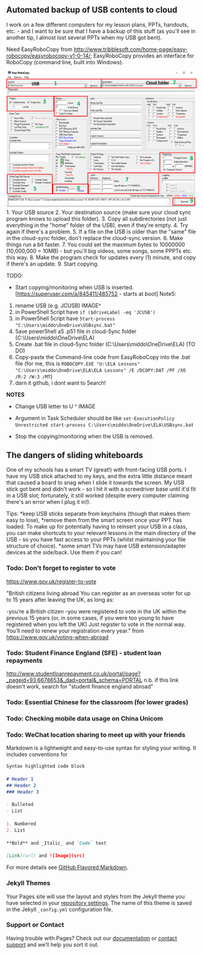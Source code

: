 ## Automated backup of USB contents to cloud
I work on a few different computers for my lesson plans, PPTs, handouts, etc. - and I want to be sure that I have a backup of this stuff (as you'll see in another tip, I almost lost several PPTs when my USB got bent).

Need EasyRoboCopy from http://www.tribblesoft.com/home-page/easy-robocopy/easyrobocopy-v1-0-14/; EasyRoboCopy provides an interface for RoboCopy (command line, built into Windows).

<img src="img/Annotated.png" class="inline"/>
1. Your USB source
2. Your destination source (make sure your cloud sync program knows to upload this folder).
3. Copy all subdirectories (not just everything in the "home" folder of the USB), even if they're empty.
4. Try again if there's a problem.
5. If a file on the USB is older than the "same" file in the cloud-sync folder, don't replace the cloud-sync version.
6. Make things run a bit faster.
7. You could set the maximum bytes to 10000000 (10,000,000 = 10MB) - but you'll big videos, some songs, some PPPTs etc. this way.
8. Make the program check for updates every (1) minute, and copy if there's an update.
9. Start copying.

TODO: 
- Start copying/monitoring when USB is inserted. [https://superuser.com/a/845411/485752 - starts at boot]
Note5: 
1. rename USB (e.g. JCUSB)
IMAGE^
2. in Power5hell 5cript have `if ($driveLabel -eq 'JCUSB')`
2. in Power5hell 5cript have `5tart-process "C:\Users\middo\OneDrive\USBsync.bat"`
3. 5ave power5hell a5 .p51 file in cloud-5ync folder (C:\Users\middo\OneDrive\ELA) 
4. Create .bat file in cloud-5ync folder (C:\Users\middo\OneDrive\ELA) (TO DO)
5. Copy-paste the Command-line code from EasyRoboCopy into the .bat file (for me, this is `ROBOCOPY.EXE "U:\ELA Lessons" "C:\Users\middo\OneDrive\ELA\ELA Lessons" /E /DCOPY:DAT /PF /XO /R:2 /W:3 /MT`)
6. darn it github, i dont want to 5earch!


**NOTES** 
- Change USB letter to U
^ IMAGE
- Argument in Task Scheduler should be like `set-ExecutionPolicy Unrestricted start-process C:\Users\middo\OneDrive\ELA\USBsync.bat`

- Stop the copying/monitoring when the USB is removed.




## The dangers of sliding whiteboards
One of my schools has a smart TV (great!) with front-facing USB ports. I have my USB stick attached to my keys, and the extra little distance meant that caused a board to snag when I slide it towards the screen. My USB stick got bent and didn't work - so I hit it with a screwdriver base until it'd fit in a USB slot; fortunately, it still worked (despite every computer claiming there's an error when I plug it in!).

Tips: 
*keep USB sticks separate from keychains (though that makes them easy to lose), 
*remove them from the smart screen once your PPT has loaded. To make up for potentially having to reinsert your USB in a class, you can make shortcuts to your relevant lessons in the main directory of the USB - so you have fast access to your PPTs (whilst maintaining your file structure of choice).
*some smart TVs may have USB extension/adapter devices at the side/back. Use them if you can!

### Todo: Don't forget to register to vote 
https://www.gov.uk/register-to-vote 

"British citizens living abroad
You can register as an overseas voter for up to 15 years after leaving the UK, as long as:

-you’re a British citizen
-you were registered to vote in the UK within the previous 15 years (or, in some cases, if you were too young to have registered when you left the UK)
Just register to vote in the normal way. You’ll need to renew your registration every year."
 from https://www.gov.uk/voting-when-abroad

### Todo: Student Finance England (SFE) - student loan repayments 
http://www.studentloanrepayment.co.uk/portal/page?_pageid=93,6678653&_dad=portal&_schema=PORTAL
n.b. if this link doesn't work, search for "student finance england abroad"


### Todo: Essential Chinese for the classroom (for lower grades)

### Todo: Checking mobile data usage on China Unicom

### Todo: WeChat location sharing to meet up with your friends




Markdown is a lightweight and easy-to-use syntax for styling your writing. It includes conventions for

```markdown
Syntax highlighted code block

# Header 1
## Header 2
### Header 3

- Bulleted
- List

1. Numbered
2. List

**Bold** and _Italic_ and `Code` text

[Link](url) and ![Image](src)
```

For more details see [GitHub Flavored Markdown](https://guides.github.com/features/mastering-markdown/).

### Jekyll Themes

Your Pages site will use the layout and styles from the Jekyll theme you have selected in your [repository settings](https://github.com/IdiosApps/ShanghaiTeacherTips/settings). The name of this theme is saved in the Jekyll `_config.yml` configuration file.

### Support or Contact

Having trouble with Pages? Check out our [documentation](https://help.github.com/categories/github-pages-basics/) or [contact support](https://github.com/contact) and we’ll help you sort it out.
